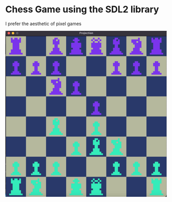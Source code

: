 # Chess Game using the SDL2 library
I prefer the aesthetic of pixel games
<div>
<img src="chess.jpg" alt="chess game image"></img>
</div>